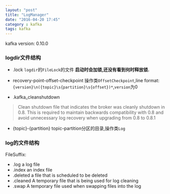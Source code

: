 ```yaml
---
layout: "post"
title: "LogManager"
date: "2016-04-20 17:45"
category : kafka
tags: kafka
---
```

kafka version: 0.10.0

### logdir文件结构
+ .lock
`logdir`的`FileLock`的文件
**启动时会加锁,还没有看到何时释放锁.**


+ recovery-point-offset-checkpoint
操作类`OffsetCheckpoint`,line format: `{version}\n({topic}\s{partition}\s{offset})*`,`version`为0

+ .kafka_cleanshutdown
>Clean shutdown file that indicates the broker was cleanly shutdown in 0.8. This is required to maintain backwards compatibility with 0.8 and avoid unnecessary log recovery when upgrading from 0.8 to 0.8.1

+ {topic}-{partition}
topic-partition分区的目录,操作类`Log`

### log的文件结构
FileSuffix:
+ .log
a log file
+ .index
an index file
+ .deleted
a file that is scheduled to be deleted
+ .cleaned
A temporary file that is being used for log cleaning
+ .swap
A temporary file used when swapping files into the log
